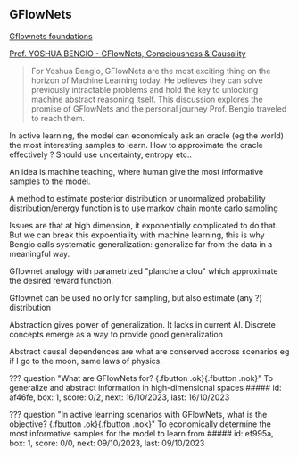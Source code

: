 ## GFlowNets

[Gflownets foundations](https://arxiv.org/pdf/2111.09266.pdf)

[Prof. YOSHUA BENGIO - GFlowNets, Consciousness & Causality](https://www.youtube.com/watch?v=M49TMqK5uCE)

> For Yoshua Bengio, GFlowNets are the most exciting thing on the horizon of Machine Learning today. He believes they can solve previously intractable problems and hold the key to unlocking machine abstract reasoning itself. This discussion explores the promise of GFlowNets and the personal journey Prof. Bengio traveled to reach them.


In active learning, the model can economicaly ask an oracle (eg the world) the most interesting samples to learn. How to approximate the oracle effectively ? Should use uncertainty, entropy etc..

An idea is machine teaching, where human give the most informative samples to the model.

A method to estimate posterior distribution or unormalized probability distribution/energy function is to use [markov chain monte carlo sampling](../maths/markov.md)

Issues are that at high dimension, it exponentially complicated to do that. But we can break this expoentiality with machine learning, this is why Bengio calls systematic generalization: generalize far from the data in a meaningful way.

Gflownet analogy with parametrized "planche a clou" which approximate the desired reward function.

Gflownet can be used no only for sampling, but also estimate (any ?) distribution

Abstraction gives power of generalization. It lacks in current AI. Discrete concepts emerge as a way to provide good generalization

Abstract causal dependences are what are conserved accross scenarios eg if I go to the moon, same laws of physics.

??? question "What are GFlowNets for? [](){.fbutton .ok}[](){.fbutton .nok}"
    To generalize and abstract information in high-dimensional spaces
    ##### id: af46fe, box: 1, score: 0/2, next: 16/10/2023, last: 16/10/2023

??? question "In active learning scenarios with GFlowNets, what is the objective? [](){.fbutton .ok}[](){.fbutton .nok}"
    To economically determine the most informative samples for the model to learn from
    ##### id: ef995a, box: 1, score: 0/0, next: 09/10/2023, last: 09/10/2023